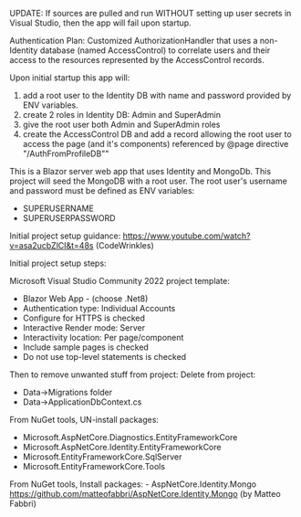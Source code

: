 UPDATE: If sources are pulled and run WITHOUT setting up user secrets in Visual Studio,
then the app will fail upon startup.

Authentication Plan: Customized AuthorizationHandler that uses a non-Identity 
database (named AccessControl) to correlate users and their access to the resources represented
by the AccessControl records. 

Upon initial startup this app will:
  1) add a root user to the Identity DB with name and password provided by ENV variables.
  2) create 2 roles in Identity DB: Admin and SuperAdmin
  3) give the root user both Admin and SuperAdmin roles
  4) create the AccessControl DB and add a record allowing the root user to
     access the page (and it's components) referenced by @page directive "/AuthFromProfileDB""

This is a Blazor server web app that uses Identity and MongoDb.
This project will seed the MongoDB with a root user.
The root user's username and password must be defined as ENV variables:
 - SUPERUSERNAME
 - SUPERUSERPASSWORD
 
Initial project setup guidance: https://www.youtube.com/watch?v=asa2ucbZlCI&t=48s (CodeWrinkles)

Initial project setup steps:
 
Microsoft Visual Studio Community 2022 project template:
 - Blazor Web App - (choose .Net8)
 - Authentication type: Individual Accounts
 - Configure for HTTPS is checked
 - Interactive Render mode: Server
 - Interactivity location: Per page/component
 - Include sample pages is checked
 - Do not use top-level statements is checked
	
Then to remove unwanted stuff from project:
Delete from project:
 - Data->Migrations folder
 - Data->ApplicationDbContext.cs
   
From NuGet tools, UN-install packages:
 - Microsoft.AspNetCore.Diagnostics.EntityFrameworkCore
 - Microsoft.AspNetCore.Identity.EntityFrameworkCore
 - Microsoft.EntityFrameworkCore.SqlServer
 - Microsoft.EntityFrameworkCore.Tools
	
From NuGet tools, Install packages:
	- AspNetCore.Identity.Mongo https://github.com/matteofabbri/AspNetCore.Identity.Mongo (by Matteo Fabbri)

